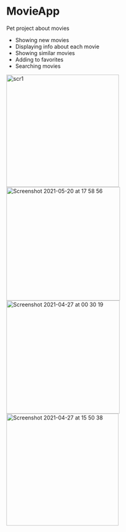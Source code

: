 # MovieApp
Pet project about movies

- Showing new movies
- Displaying info about each movie
- Showing similar movies
- Adding to favorites
- Searching movies

<img width="294" alt="scr1" src="https://user-images.githubusercontent.com/17294536/119048763-7e23fd00-b9e1-11eb-8327-b1a5b07e8b8f.png">
<img width="297" alt="Screenshot 2021-05-20 at 17 58 56" src="https://user-images.githubusercontent.com/17294536/119049552-8466a900-b9e2-11eb-9a3c-565c6d4972b5.png">
<img width="296" alt="Screenshot 2021-04-27 at 00 30 19" src="https://user-images.githubusercontent.com/17294536/119049593-8c264d80-b9e2-11eb-9dfd-47cb54b474eb.png">
<img width="293" alt="Screenshot 2021-04-27 at 15 50 38" src="https://user-images.githubusercontent.com/17294536/119049623-96484c00-b9e2-11eb-907e-213708bed0ee.png">
